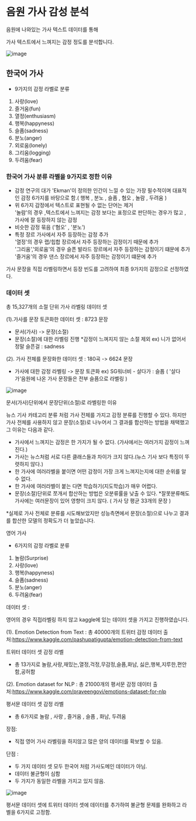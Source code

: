 # 음원 가사 감성 분석

음원에 나와있는 가사 텍스트 데이터를 통해 

가사 텍스트에서 느껴지는 감정 정도를 분석합니다.

![image](https://user-images.githubusercontent.com/23625693/126462485-5e9bab8f-dd30-43cf-a869-477d5cce7c24.png)

## 한국어 가사

- 9가지의 감정 라벨로 분류

1. 사랑(love)
2. 즐거움(fun)
3. 열정(enthusiasm)
4. 행복(happyness)
5. 슬픔(sadness)
6. 분노(anger)
7. 외로움(lonely)
8. 그리움(logging)
9. 두려움(fear)

### 한국어 가사 분류 라벨을 9가지로 정한 이유
- 감정 연구의 대가 'Ekman'이 정의한 인간이 느낄 수 있는 가장 필수적이며 대표적인 감정 6가지를 바탕으로 함.( 행복 , 분노 , 슬픔 , 혐오 , 놀람 , 두려움 )
- 위 6가지 감정에서 텍스트로 표현될 수 없는 단어는 제거<br>
  '놀람'의 경우 ,텍스트에서 느껴지는 감정 보다는 표정으로 판단하는 경우가 많고 , 가사에 잘 등장하지 않는 감정
- 비슷한 감정 묶음 ('혐오' , '분노')
- 특정 장르 가사에서 자주 등장하는 감정 추가<br>
  '열정'의 경우 랩/힙합 장르에서 자주 등장하는 감정이기 때문에 추가<br>
  '그리움','외로움'의 경우 슬픈 발라드 장르에서 자주 등장하는 감정이기 떄문에 추가<br>
  '즐거움'의 경우 댄스 장르에서 자주 등장하는 감정이기 떄문에 추가<br>

가사 문장을 직접 라벨링하면서 등장 빈도를 고려하여 최종 9가지의 감정으로 선정하였다.

### 데이터 셋 
 총 15,327개의 소절 단위 가사 라벨링 데이터 셋

(1).가사를 문장 토큰화한 데이터 셋 : 8723 문장
  - 문서(가사) -> 문장(소절)
  - 문장(소절)에 대한 라벨링 진행 *감정이 느껴지지 않는 소절 제외
     ex) 니가 없어서 정말 슬픈걸 : sadness

(2). 가사 전체를 문장화한 데이터 셋 : 180곡 -> 6624 문장
  - 가사에 대한 감정 라벨링 -> 문장 토큰화
  ex) SG워너비 - 살다가 : 슬픔 ( '살다가'음원에 나온 가사 문장들은 전부 슬픔으로 라벨링 )

![image](https://user-images.githubusercontent.com/23625693/126469011-8a28bfce-b6fe-40cb-ac94-8b90c1e8dbe0.png)

문서(가사)단위에서 문장단위(소절)로 라벨링한 이유

뉴스 기사 카테고리 분류 처럼 가사 전체를 가지고 감정 분류를 진행할 수 있다.
하지만 가사 전체를 사용하지 않고 문장(소절)로 나누어서 그 결과를 합산하는 방법을 채택했고 그 이유는 다음과 같다.

 - 가사에서 느껴지는 감정은 한 가지가 될 수 없다. (가사에서는 여러가지 감정이 느껴진다.)
 - 가사는 뉴스처럼 서로 다른 클래스들과 차이가 크지 않다.(뉴스 기사 보다 특징이 뚜렷하지 않다.)
 - 한 가사에 여러라벨을 붙이면 어떤 감정이 가장 크게 느껴지는지에 대한 순위를 알 수 없다.
 - 한 가사에 여러라벨이 붙는 다면 학습하기(지도학습)가 매우 어렵다.
 - 문장(소절)단위로 쪼개서 합산하는 방법은 오분류률을 낮출 수 있다. *잘못분류해도 가사에는 여러문장이 있어 영향이 크지 않다. ( 가사 당 평균 33개의 문장 )

*실제로 가사 전체로 분류를 시도해보았지만 성능측면에서 문장(소절)으로 나누고 결과를 합산한 모델의 정확도가 더 높았습니다.

영어 가사

- 6가지의 감정 라벨로 분류

1. 놀람(Surprise)
2. 사랑(love)
3. 행복(happyness)
4. 슬픔(sadness)
5. 분노(anger)
6. 두려움(fear)

데이터 셋 : 

영어의 경우 직접라벨링 하지 않고 kaggle에 있는 데이터 셋을 가지고 진행하였습니다.

(1). Emotion Detection from Text : 총 40000개의 트위터 감정 데이터
출처:https://www.kaggle.com/pashupatigupta/emotion-detection-from-text

트위터 데이터 셋 감정 라벨
- 총 13가지로 놀람,사랑,재밌는,열정,걱정,무감정,슬픔,화남, 싫은,행복,지루한,편안함,공허함

(2). Emotion dataset for NLP : 총 21000개의 평서문 감정 데이터
출처:https://www.kaggle.com/praveengovi/emotions-dataset-for-nlp

평서문 데이터 셋 감정 라벨
- 총 6가지로 놀람 , 사랑 , 즐거움 , 슬픔 , 화남, 두려움

장점: 
- 직접 영어 가사 라벨링을 하지않고 많은 양의 데이터를 확보할 수 있음.

단점 : 
- 두 가지 데이터 셋 모두 한국어 처럼 가사도메인 데이터가 아님.
- 데이터 불균형이 심함
- 두 가지가 동일한 라벨을 가지고 있지 않음.

![image](https://user-images.githubusercontent.com/23625693/126472345-c655918b-a149-4425-b27b-910fda06ff00.png)

평서문 데이터 셋에 트위터 데이터 셋에 데이터를 추가하여 불균형 문제를 완화하고 라벨을 6가지로 고정함.

